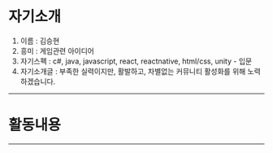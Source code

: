 # 자기소개



1. 이름 :  김승현
2. 흥미 :  게임관련 아이디어
3. 자기스펙 :  c#, java, javascript, react, reactnative, html/css, unity - 입문
4. 자기소개글 :  부족한 실력이지만, 활발하고, 차별없는  커뮤니티 활성화를 위해 노력하겠습니다.

[github]: https://github.com/wkdlfhtm1

  



------





# 활동내용







------

